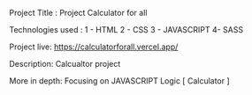 Project Title : Project Calculator for all

Technologies used : 1 - HTML 2 - CSS 3 - JAVASCRIPT 4- SASS

Project live: https://calculatorforall.vercel.app/

Description: Calcualtor project 

More in depth: Focusing on JAVASCRIPT Logic [ Calculator ]
